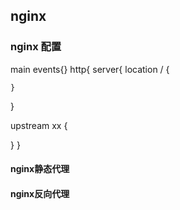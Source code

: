 ## nginx

### nginx 配置
main
events{}
http{
  server{
    location / {
    
    }
  }
  
  upstream xx {
  
  }
}
#### nginx静态代理


#### nginx反向代理